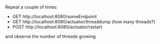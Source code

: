 Repeat a couple of times:

- GET  http://localhost:8080/someEndpoint
- GET  http://localhost:8080/actuator/threaddump (how many threads?)
- POST http://localhost:8080/actuator/restart

and observe the number of threads growing
